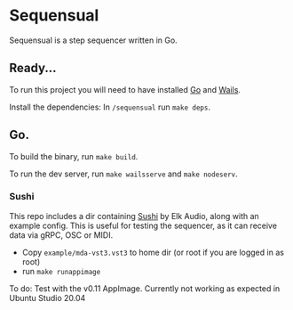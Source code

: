 # Sequensual

Sequensual is a step sequencer written in Go.

## Ready...

To run this project you will need to have installed [Go](https://golang.org/doc/install) and [Wails](https://github.com/wailsapp/wails).

Install the dependencies: In `/sequensual` run `make deps`.

## Go.

To build the binary, run `make build`.

To run the dev server, run `make wailsserve` and `make nodeserv`.

### Sushi

This repo includes a dir containing [Sushi](https://github.com/elk-audio/sushi) by Elk Audio, along with an example config. This is useful for testing the sequencer, as it can receive data via gRPC, OSC or MIDI.

* Copy `example/mda-vst3.vst3` to home dir (or root if you are logged in as root)
* run `make runappimage`

To do: Test with the v0.11 AppImage. Currently not working as expected in Ubuntu Studio 20.04
